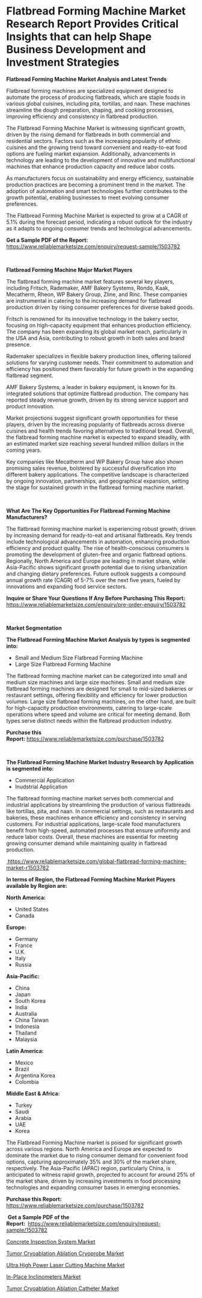 <p><h1>Flatbread Forming Machine Market Research Report Provides Critical Insights that can help Shape Business Development and Investment Strategies</h1></p><p><strong>Flatbread Forming Machine Market Analysis and Latest Trends</strong></p>
<p><p>Flatbread forming machines are specialized equipment designed to automate the process of producing flatbreads, which are staple foods in various global cuisines, including pita, tortillas, and naan. These machines streamline the dough preparation, shaping, and cooking processes, improving efficiency and consistency in flatbread production.</p><p>The Flatbread Forming Machine Market is witnessing significant growth, driven by the rising demand for flatbreads in both commercial and residential sectors. Factors such as the increasing popularity of ethnic cuisines and the growing trend toward convenient and ready-to-eat food options are fueling market expansion. Additionally, advancements in technology are leading to the development of innovative and multifunctional machines that enhance production capacity and reduce labor costs.</p><p>As manufacturers focus on sustainability and energy efficiency, sustainable production practices are becoming a prominent trend in the market. The adoption of automation and smart technologies further contributes to the growth potential, enabling businesses to meet evolving consumer preferences.</p><p>The Flatbread Forming Machine Market is expected to grow at a CAGR of 5.1% during the forecast period, indicating a robust outlook for the industry as it adapts to ongoing consumer trends and technological advancements.</p></p>
<p><strong>Get a Sample PDF of the Report:&nbsp;</strong> <a href="https://www.reliablemarketsize.com/enquiry/request-sample/1503782?utm_campaign=1766&utm_medium=2&utm_source=Github&utm_content=ia&utm_term=08122024&utm_id=flatbread-forming-machine">https://www.reliablemarketsize.com/enquiry/request-sample/1503782</a></p>
<p>&nbsp;</p>
<p><strong>Flatbread Forming Machine Major Market Players</strong></p>
<p><p>The flatbread forming machine market features several key players, including Fritsch, Rademaker, AMF Bakery Systems, Rondo, Kaak, Mecatherm, Rheon, WP Bakery Group, Zline, and Rinc. These companies are instrumental in catering to the increasing demand for flatbread production driven by rising consumer preferences for diverse baked goods.</p><p>Fritsch is renowned for its innovative technology in the bakery sector, focusing on high-capacity equipment that enhances production efficiency. The company has been expanding its global market reach, particularly in the USA and Asia, contributing to robust growth in both sales and brand presence.</p><p>Rademaker specializes in flexible bakery production lines, offering tailored solutions for varying customer needs. Their commitment to automation and efficiency has positioned them favorably for future growth in the expanding flatbread segment. </p><p>AMF Bakery Systems, a leader in bakery equipment, is known for its integrated solutions that optimize flatbread production. The company has reported steady revenue growth, driven by its strong service support and product innovation.</p><p>Market projections suggest significant growth opportunities for these players, driven by the increasing popularity of flatbreads across diverse cuisines and health trends favoring alternatives to traditional bread. Overall, the flatbread forming machine market is expected to expand steadily, with an estimated market size reaching several hundred million dollars in the coming years.</p><p>Key companies like Mecatherm and WP Bakery Group have also shown promising sales revenue, bolstered by successful diversification into different bakery applications. The competitive landscape is characterized by ongoing innovation, partnerships, and geographical expansion, setting the stage for sustained growth in the flatbread forming machine market.</p></p>
<p>&nbsp;</p>
<p><strong>What Are The Key Opportunities For Flatbread Forming Machine Manufacturers?</strong></p>
<p><p>The flatbread forming machine market is experiencing robust growth, driven by increasing demand for ready-to-eat and artisanal flatbreads. Key trends include technological advancements in automation, enhancing production efficiency and product quality. The rise of health-conscious consumers is promoting the development of gluten-free and organic flatbread options. Regionally, North America and Europe are leading in market share, while Asia-Pacific shows significant growth potential due to rising urbanization and changing dietary preferences. Future outlook suggests a compound annual growth rate (CAGR) of 5-7% over the next five years, fueled by innovations and expanding food service sectors.</p></p>
<p><strong>Inquire or Share Your Questions If Any Before Purchasing This Report:</strong> <a href="https://www.reliablemarketsize.com/enquiry/pre-order-enquiry/1503782?utm_campaign=1766&utm_medium=2&utm_source=Github&utm_content=ia&utm_term=08122024&utm_id=flatbread-forming-machine">https://www.reliablemarketsize.com/enquiry/pre-order-enquiry/1503782</a></p>
<p>&nbsp;</p>
<p><strong>Market Segmentation</strong></p>
<p><strong>The Flatbread Forming Machine Market Analysis by types is segmented into:</strong></p>
<p><ul><li>Small and Medium Size Flatbread Forming Machine</li><li>Large Size Flatbread Forming Machine</li></ul></p>
<p><p>The flatbread forming machine market can be categorized into small and medium size machines and large size machines. Small and medium size flatbread forming machines are designed for small to mid-sized bakeries or restaurant settings, offering flexibility and efficiency for lower production volumes. Large size flatbread forming machines, on the other hand, are built for high-capacity production environments, catering to large-scale operations where speed and volume are critical for meeting demand. Both types serve distinct needs within the flatbread production industry.</p></p>
<p><strong>Purchase this Report:&nbsp;</strong><a href="https://www.reliablemarketsize.com/purchase/1503782?utm_campaign=1766&utm_medium=2&utm_source=Github&utm_content=ia&utm_term=08122024&utm_id=flatbread-forming-machine">https://www.reliablemarketsize.com/purchase/1503782</a></p>
<p>&nbsp;</p>
<p><strong>The Flatbread Forming Machine Market Industry Research by Application is segmented into:</strong></p>
<p><ul><li>Commercial Application</li><li>Inudstrial Application</li></ul></p>
<p><p>The flatbread forming machine market serves both commercial and industrial applications by streamlining the production of various flatbreads like tortillas, pita, and naan. In commercial settings, such as restaurants and bakeries, these machines enhance efficiency and consistency in serving customers. For industrial applications, large-scale food manufacturers benefit from high-speed, automated processes that ensure uniformity and reduce labor costs. Overall, these machines are essential for meeting growing consumer demand while maintaining quality in flatbread production.</p></p>
<p><a href="https://www.reliablemarketsize.com/global-flatbread-forming-machine-market-r1503782?utm_campaign=1766&utm_medium=2&utm_source=Github&utm_content=ia&utm_term=08122024&utm_id=flatbread-forming-machine">&nbsp;https://www.reliablemarketsize.com/global-flatbread-forming-machine-market-r1503782</a></p>
<p><strong>In terms of Region, the Flatbread Forming Machine Market Players available by Region are:</strong></p>
<p>
    <p> <strong> North America: </strong>
        <ul>
            <li>United States</li>
            <li>Canada</li>
        </ul>
        </p> 
    <p> <strong> Europe: </strong>
        <ul>
            <li>Germany</li>
            <li>France</li>
            <li>U.K.</li>
            <li>Italy</li>
            <li>Russia</li>
        </ul>
        </p> 
    <p> <strong> Asia-Pacific: </strong>
        <ul>
            <li>China</li>
            <li>Japan</li>
            <li>South Korea</li>
            <li>India</li>
            <li>Australia</li>
            <li>China Taiwan</li>
            <li>Indonesia</li>
            <li>Thailand</li>
            <li>Malaysia</li>
        </ul>
        </p> 
    <p> <strong> Latin America: </strong>
        <ul>
            <li>Mexico</li>
            <li>Brazil</li>
            <li>Argentina Korea</li>
            <li>Colombia</li>
        </ul>
        </p> 
    <p> <strong> Middle East & Africa: </strong>
        <ul>
            <li>Turkey</li>
            <li>Saudi</li>
            <li>Arabia</li>
            <li>UAE</li>
            <li>Korea</li>
        </ul>
    </p>
    </p>
<p><p>The Flatbread Forming Machine market is poised for significant growth across various regions. North America and Europe are expected to dominate the market due to rising consumer demand for convenient food options, capturing approximately 35% and 30% of the market share, respectively. The Asia-Pacific (APAC) region, particularly China, is anticipated to witness rapid growth, projected to account for around 25% of the market share, driven by increasing investments in food processing technologies and expanding consumer bases in emerging economies.</p></p>
<p><strong>Purchase this Report: </strong><a href="https://www.reliablemarketsize.com/purchase/1503782?utm_campaign=1766&utm_medium=2&utm_source=Github&utm_content=ia&utm_term=08122024&utm_id=flatbread-forming-machine">https://www.reliablemarketsize.com/purchase/1503782</a></p>
<p>&nbsp;<strong>Get a Sample PDF of the Report:&nbsp;&nbsp;</strong><a href="https://www.reliablemarketsize.com/enquiry/request-sample/1503782?utm_campaign=1766&utm_medium=2&utm_source=Github&utm_content=ia&utm_term=08122024&utm_id=flatbread-forming-machine">https://www.reliablemarketsize.com/enquiry/request-sample/1503782</a></p>
<p><strong></strong></p>
<p><p><a href="https://www.linkedin.com/pulse/thorough-analysis-concrete-inspection-system-market-itsindustrys-vbu9c?utm_campaign=1766&utm_medium=2&utm_source=Github&utm_content=ia&utm_term=08122024&utm_id=flatbread-forming-machine">Concrete Inspection System Market</a></p><p><a href="https://www.linkedin.com/pulse/futur-trend-quest-sl8ue?utm_campaign=1766&utm_medium=2&utm_source=Github&utm_content=ia&utm_term=08122024&utm_id=flatbread-forming-machine">Tumor Cryoablation Ablation Cryoprobe Market</a></p><p><a href="https://www.linkedin.com/pulse/ultra-high-power-laser-cutting-machine-market-overview-w6xzc?utm_campaign=1766&utm_medium=2&utm_source=Github&utm_content=ia&utm_term=08122024&utm_id=flatbread-forming-machine">Ultra High Power Laser Cutting Machine Market</a></p><p><a href="https://www.linkedin.com/pulse/the-hashub-gdiff?utm_campaign=1766&utm_medium=2&utm_source=Github&utm_content=ia&utm_term=08122024&utm_id=flatbread-forming-machine">In-Place Inclinometers Market</a></p><p><a href="https://www.linkedin.com/pulse/t-insight-dial-ziosf?utm_campaign=1766&utm_medium=2&utm_source=Github&utm_content=ia&utm_term=08122024&utm_id=flatbread-forming-machine">Tumor Cryoablation Ablation Catheter Market</a></p></p>